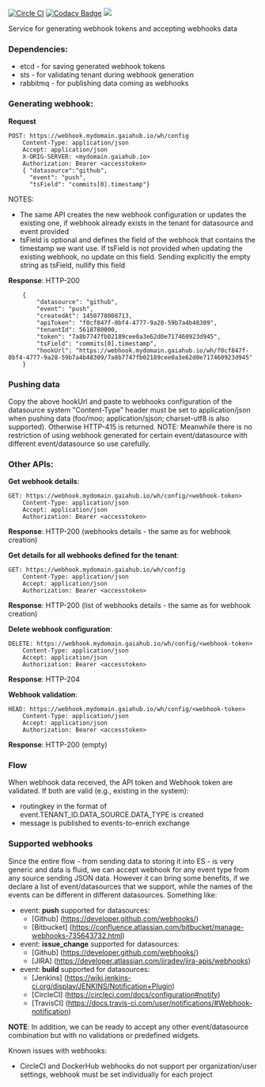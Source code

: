 [![Circle CI](https://circleci.com/gh/gaia-adm/webhook-service.svg?style=svg)](https://circleci.com/gh/gaia-adm/webhook-service) [![Codacy Badge](https://api.codacy.com/project/badge/grade/2e1a8ea1940c465887a4cff3ddf916f6)](https://www.codacy.com/app/alexei-led/webhook-service) [![](https://badge.imagelayers.io/gaiaadm/whs:latest.svg)](https://imagelayers.io/?images=gaiaadm/whs:latest 'Get your own badge on imagelayers.io')

Service for generating webhook tokens and accepting webhooks data

### Dependencies:
 - etcd - for saving generated webhook tokens
 - sts - for validating tenant during webhook generation
 - rabbitmq - for publishing data coming as webhooks

### Generating webhook:
**Request**
```
POST: https://webhook.mydomain.gaiahub.io/wh/config
    Content-Type: application/json
    Accept: application/json
    X-ORIG-SERVER: <mydomain.gaiahub.io>
    Authorization: Bearer <accesstoken>
    { "datasource":"github",
      "event": "push",
      "tsField": "commits[0].timestamp"}
```
NOTES:
  - The same API creates the new webhook configuration or updates the existing one, if webhook already exists in the tenant for datasource and event provided
  - tsField is optional and defines the field of the webhook that contains the timestamp we want use. If tsField is not provided when updating the existing webhook, no update on this field. Sending explicitly the empty string as tsField, nullify this field

**Response**: HTTP-200
```
    {
        "datasource": "github",
        "event": "push",
        "createdAt": 1450778008713,
        "apiToken": "f0cf847f-0bf4-4777-9a28-59b7a4b48309",
        "tenantId": 5618780000,
        "token": "7a8b7747fb02189cee0a3e62d0e717460923d945",
        "tsField": "commits[0].timestamp",
        "hookUrl": "https://webhook.mydomain.gaiahub.io/wh/f0cf847f-0bf4-4777-9a28-59b7a4b48309/7a8b7747fb02189cee0a3e62d0e717460923d945"
    }
```

### Pushing data
Copy the above hookUrl and paste to webhooks configuration of the datasource system
"Content-Type" header must be set to application/json when pushing data (foo/moo; application/sjson; charset-utf8 is also supported). Otherwise HTTP-415 is returned.
NOTE: Meanwhile there is no restriction of using webhook generated for certain event/datasource with different event/datasource so use carefully.

### Other APIs:
**Get webhook details**:
```
GET: https://webhook.mydomain.gaiahub.io/wh/config/<webhook-token>
    Content-Type: application/json
    Accept: application/json
    Authorization: Bearer <accesstoken>
```
**Response**:
HTTP-200 (webhooks details - the same as for webhook creation)

**Get details for all webhooks defined for the tenant**:
```
GET: https://webhook.mydomain.gaiahub.io/wh/config
    Content-Type: application/json
    Accept: application/json
    Authorization: Bearer <accesstoken>
```
**Response**:
HTTP-200 (list of webhooks details - the same as for webhook creation)

**Delete webhook configuration**:
```
DELETE: https://webhook.mydomain.gaiahub.io/wh/config/<webhook-token>
    Content-Type: application/json
    Accept: application/json
    Authorization: Bearer <accesstoken>
```
**Response**:
HTTP-204

**Webhook validation**:
```
HEAD: https://webhook.mydomain.gaiahub.io/wh/config/<webhook-token>
    Content-Type: application/json
    Accept: application/json
    Authorization: Bearer <accesstoken>
```
**Response**:
HTTP-200 (empty)

### Flow
When webhook data received, the API token and Webhook token are validated.
If both are valid (e.g., existing in the system):
  - routingkey in the format of event.TENANT_ID.DATA_SOURCE.DATA_TYPE is created
  - message is published to events-to-enrich exchange

### Supported webhooks
Since the entire flow - from sending data to storing it into ES - is very generic and data is fluid, we can accept webhook for any event type from any source sending JSON data.
However it can bring some benefits, if we declare a list of event/datasources that we support, while the names of the events can be different in different datasources. Something like:
  - event: **push** supported for datasources:
    - [Github] (https://developer.github.com/webhooks/)
    - [Bitbucket] (https://confluence.atlassian.com/bitbucket/manage-webhooks-735643732.html)
  - event: **issue_change** supported for datasources:
    - [Github] (https://developer.github.com/webhooks/)
    - [JIRA] (https://developer.atlassian.com/jiradev/jira-apis/webhooks)
  - event: **build**  supported for datasources:
    - [Jenkins] (https://wiki.jenkins-ci.org/display/JENKINS/Notification+Plugin)
    - [CircleCI] (https://circleci.com/docs/configuration#notify)
    - [TravisCI] (https://docs.travis-ci.com/user/notifications/#Webhook-notification)

**NOTE**: In addition, we can be ready to accept any other event/datasource combination but with no validations or predefined widgets.

Known issues with webhooks:
- CircleCI and DockerHub webhooks do not support per organization/user settings, webhook must be set individually for each project